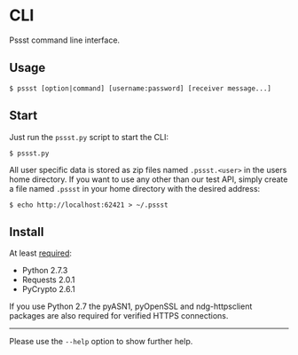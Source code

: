 CLI
===
Pssst command line interface.

Usage
-----
`$ pssst [option|command] [username:password] [receiver message...]`

Start
-----
Just run the `pssst.py` script to start the CLI:

`$ pssst.py`

All user specific data is stored as zip files named `.pssst.<user>` in the
users home directory. If you want to use any other than our test API, simply
create a file named `.pssst` in your home directory with the desired address:

`$ echo http://localhost:62421 > ~/.pssst`

Install
-------
At least [required](pssst.pip):

* Python 2.7.3
* Requests 2.0.1
* PyCrypto 2.6.1

If you use Python 2.7 the pyASN1, pyOpenSSL and ndg-httpsclient packages are
also required for verified HTTPS connections.

----
Please use the `--help` option to show further help.
